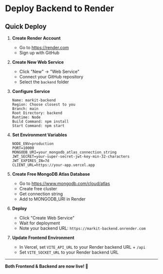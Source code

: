 # Deploy Backend to Render

## Quick Deploy

1. **Create Render Account**
   - Go to https://render.com
   - Sign up with GitHub

2. **Create New Web Service**
   - Click "New" → "Web Service"
   - Connect your GitHub repository
   - Select the `backend` folder

3. **Configure Service**
   ```
   Name: markit-backend
   Region: Choose closest to you
   Branch: main
   Root Directory: backend
   Runtime: Node
   Build Command: npm install
   Start Command: npm start
   ```

4. **Set Environment Variables**
   ```
   NODE_ENV=production
   PORT=10000
   MONGODB_URI=your_mongodb_atlas_connection_string
   JWT_SECRET=your-super-secret-jwt-key-min-32-characters
   JWT_EXPIRES_IN=7d
   CLIENT_URL=https://your-app.vercel.app
   ```

5. **Create Free MongoDB Atlas Database**
   - Go to https://www.mongodb.com/cloud/atlas
   - Create free cluster
   - Get connection string
   - Add to MONGODB_URI in Render

6. **Deploy**
   - Click "Create Web Service"
   - Wait for deployment
   - Note your backend URL: `https://markit-backend.onrender.com`

7. **Update Frontend Environment**
   - In Vercel, set `VITE_API_URL` to your Render backend URL + `/api`
   - Set `VITE_SOCKET_URL` to your Render backend URL

---

**Both Frontend & Backend are now live! 🎉**
